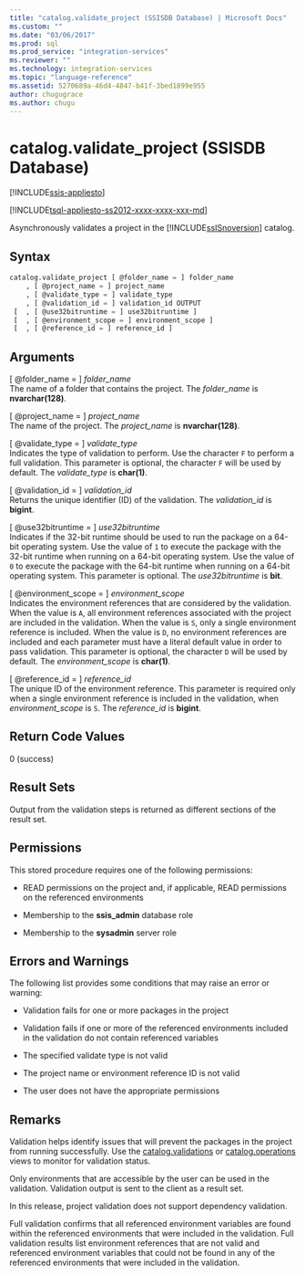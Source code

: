 ```yaml
---
title: "catalog.validate_project (SSISDB Database) | Microsoft Docs"
ms.custom: ""
ms.date: "03/06/2017"
ms.prod: sql
ms.prod_service: "integration-services"
ms.reviewer: ""
ms.technology: integration-services
ms.topic: "language-reference"
ms.assetid: 5270689a-46d4-4847-b41f-3bed1899e955
author: chugugrace
ms.author: chugu
---
```

# catalog.validate_project (SSISDB Database)

[!INCLUDE[ssis-appliesto](../../includes/ssis-appliesto-ssvrpluslinux-asdb-asdw-xxx.md)]


[!INCLUDE[tsql-appliesto-ss2012-xxxx-xxxx-xxx-md](../../includes/tsql-appliesto-ss2012-xxxx-xxxx-xxx-md.md)]

  Asynchronously validates a project in the [!INCLUDE[ssISnoversion](../../includes/ssisnoversion-md.md)] catalog.  
  
## Syntax  
  
```sql
catalog.validate_project [ @folder_name = ] folder_name  
    , [ @project_name = ] project_name  
    , [ @validate_type = ] validate_type  
    , [ @validation_id = ] validation_id OUTPUT  
 [  , [ @use32bitruntime = ] use32bitruntime ]  
 [  , [ @environment_scope = ] environment_scope ]  
 [  , [ @reference_id = ] reference_id ]  
```  
  
## Arguments  
 [ @folder_name = ] *folder_name*  
 The name of a folder that contains the project. The *folder_name* is **nvarchar(128)**.  
  
 [ @project_name = ] *project_name*  
 The name of the project. The *project_name* is **nvarchar(128)**.  
  
 [ @validate_type = ] *validate_type*  
 Indicates the type of validation to perform. Use the character `F` to perform a full validation. This parameter is optional, the character `F` will be used by default. The *validate_type* is **char(1)**.  
  
 [ @validation_id = ] *validation_id*  
 Returns the unique identifier (ID) of the validation. The *validation_id* is **bigint**.  
  
 [ @use32bitruntime = ] *use32bitruntime*  
 Indicates if the 32-bit runtime should be used to run the package on a 64-bit operating system. Use the value of `1` to execute the package with the 32-bit runtime when running on a 64-bit operating system. Use the value of `0` to execute the package with the 64-bit runtime when running on a 64-bit operating system. This parameter is optional. The *use32bitruntime* is **bit**.  
  
 [ @environment_scope = ] *environment_scope*  
 Indicates the environment references that are considered by the validation. When the value is `A`, all environment references associated with the project are included in the validation. When the value is `S`, only a single environment reference is included. When the value is `D`, no environment references are included and each parameter must have a literal default value in order to pass validation. This parameter is optional, the character `D` will be used by default. The *environment_scope* is **char(1)**.  
  
 [ @reference_id = ] *reference_id*  
 The unique ID of the environment reference. This parameter is required only when a single environment reference is included in the validation, when *environment_scope* is `S`. The *reference_id* is **bigint**.  
  
## Return Code Values  
 0 (success)  
  
## Result Sets  
 Output from the validation steps is returned as different sections of the result set.  
  
## Permissions  
 This stored procedure requires one of the following permissions:  
  
-   READ permissions on the project and, if applicable, READ permissions on the referenced environments  
  
-   Membership to the **ssis_admin** database role  
  
-   Membership to the **sysadmin** server role  
  
## Errors and Warnings  
 The following list provides some conditions that may raise an error or warning:  
  
-   Validation fails for one or more packages in the project  
  
-   Validation fails if one or more of the referenced environments included in the validation do not contain referenced variables  
  
-   The specified validate type is not valid  
  
-   The project name or environment reference ID is not valid  
  
-   The user does not have the appropriate permissions  
  
## Remarks  
 Validation helps identify issues that will prevent the packages in the project from running successfully. Use the [catalog.validations](../../integration-services/system-views/catalog-validations-ssisdb-database.md) or [catalog.operations](../../integration-services/system-views/catalog-operations-ssisdb-database.md) views to monitor for validation status.  
  
 Only environments that are accessible by the user can be used in the validation. Validation output is sent to the client as a result set.  
  
 In this release, project validation does not support dependency validation.  
  
 Full validation confirms that all referenced environment variables are found within the referenced environments that were included in the validation. Full validation results list environment references that are not valid and referenced environment variables that could not be found in any of the referenced environments that were included in the validation.  
  
  
